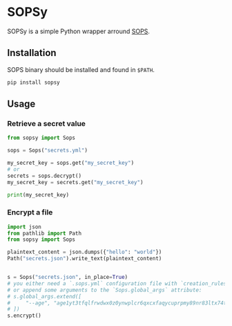 # SOPSy

SOPSy is a simple Python wrapper arround [SOPS](https://github.com/getsops/sops).

## Installation

SOPS binary should be installed and found in `$PATH`.

```sh
pip install sopsy
```

## Usage

### Retrieve a secret value

```python
from sopsy import Sops

sops = Sops("secrets.yml")

my_secret_key = sops.get("my_secret_key")
# or
secrets = sops.decrypt()
my_secret_key = secrets.get("my_secret_key")

print(my_secret_key)
```

### Encrypt a file

```python
import json
from pathlib import Path
from sopsy import Sops

plaintext_content = json.dumps({"hello": "world"})
Path("secrets.json").write_text(plaintext_content)


s = Sops("secrets.json", in_place=True)
# you either need a `.sops.yml` configuration file with `creation_rules` set
# or append some arguments to the `Sops.global_args` attribute:
# s.global_args.extend([
#     "--age", "age1yt3tfqlfrwdwx0z0ynwplcr6qxcxfaqycuprpmy89nr83ltx74tqdpszlw"
# ])
s.encrypt()
```
